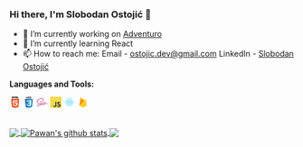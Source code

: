### Hi there, I'm Slobodan Ostojić 👋


- 🔭 I’m currently working on [Adventuro](https://github.com/ostojics/Adventuro)
- 🌱 I’m currently learning React
- 📫 How to reach me: Email - [ostojic.dev@gmail.com](https://mail.google.com/mail/?view=cm&fs=1&to=ostojic.dev@gmail.com) LinkedIn - [Slobodan Ostojić](https://www.linkedin.com/in/slobodan-ostoji%C4%87-7006101b4/)


**Languages and Tools:**  

<code><img height="20" src="https://raw.githubusercontent.com/github/explore/80688e429a7d4ef2fca1e82350fe8e3517d3494d/topics/html/html.png"></code>
<code><img height="20" src="https://raw.githubusercontent.com/github/explore/80688e429a7d4ef2fca1e82350fe8e3517d3494d/topics/css/css.png"></code>
<code><img height="20" src="https://raw.githubusercontent.com/github/explore/80688e429a7d4ef2fca1e82350fe8e3517d3494d/topics/sass/sass.png"></code>
<code><img height="20" src="https://raw.githubusercontent.com/github/explore/80688e429a7d4ef2fca1e82350fe8e3517d3494d/topics/javascript/javascript.png"></code>
<code><img height="20" src="https://raw.githubusercontent.com/github/explore/80688e429a7d4ef2fca1e82350fe8e3517d3494d/topics/react/react.png"></code>
<code><img height="20" src="https://raw.githubusercontent.com/github/explore/80688e429a7d4ef2fca1e82350fe8e3517d3494d/topics/firebase/firebase.png"></code>   

<br />

<a href="https://github.com/iampawan">
  <img align="center" src="https://github-readme-stats.vercel.app/api/top-langs/?username=ostojics&theme=dark&hide_langs_below=1" />
</a>
<a href="https://github.com/iampawan">
 <img align="center" src="https://github-readme-stats.vercel.app/api?username=ostojics&show_icons=true&theme=dark&line_height=27" alt="Pawan's github stats"/>
</a>
<a href="https://github.com/ostojics/Adventuro">
  <img align="center" src="https://github-readme-stats.vercel.app/api/pin/?username=ostojics&repo=Adventuro&theme=dark" />
</a>


